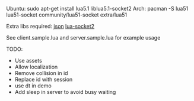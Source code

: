 Ubuntu: sudo apt-get install lua5.1 liblua5.1-socket2
Arch: pacman -S lua51 lua51-socket
  community/lua51-socket
  extra/lua51
  
Extra libs required:
  [json](http://json.luaforge.net/)
  [lua-socket2](http://w3.impa.br/~diego/software/luasocket/)

See client.sample.lua and server.sample.lua for example usage

TODO:

* Use assets
* Allow localization
* Remove collision in id
* Replace id with session
* use dt in demo
* Add sleep in server to avoid busy waiting